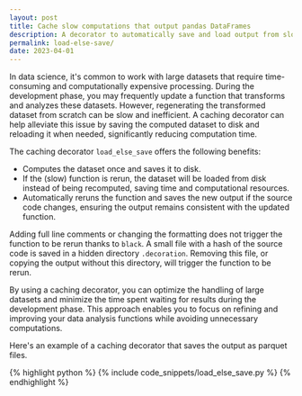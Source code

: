 ```yaml
---
layout: post
title: Cache slow computations that output pandas DataFrames
description: A decorator to automatically save and load output from slow functions that return DataFrames.
permalink: load-else-save/
date: 2023-04-01
---
```


In data science, it's common to work with large datasets that require time-consuming and computationally expensive processing. During the development phase, you may frequently update a function that transforms and analyzes these datasets. However, regenerating the transformed dataset from scratch can be slow and inefficient. A caching decorator can help alleviate this issue by saving the computed dataset to disk and reloading it when needed, significantly reducing computation time.

The caching decorator `load_else_save` offers the following benefits:

* Computes the dataset once and saves it to disk.
* If the (slow) function is rerun, the dataset will be loaded from disk instead of being recomputed, saving time and computational resources.
* Automatically reruns the function and saves the new output if the source code changes, ensuring the output remains consistent with the updated function.

Adding full line comments or changing the formatting does not trigger the function to be rerun thanks to `black`. A small file with a hash of the source code is saved in a hidden directory `.decoration`. Removing this file, or copying the output without this directory, will trigger the function to be rerun.

By using a caching decorator, you can optimize the handling of large datasets and minimize the time spent waiting for results during the development phase. This approach enables you to focus on refining and improving your data analysis functions while avoiding unnecessary computations.

Here's an example of a caching decorator that saves the output as parquet files.

{% highlight python %}
{% include code_snippets/load_else_save.py %}
{% endhighlight %}
